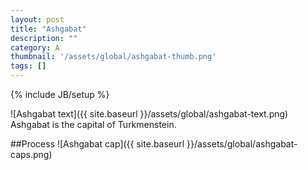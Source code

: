 ```yaml
---
layout: post
title: "Ashgabat"
description: ""
category: A
thumbnail: '/assets/global/ashgabat-thumb.png'
tags: []
---
```

{% include JB/setup %}

![Ashgabat text]({{ site.baseurl }}/assets/global/ashgabat-text.png)
Ashgabat is the capital of Turkmenstein.

##Process
![Ashgabat cap]({{ site.baseurl }}/assets/global/ashgabat-caps.png)